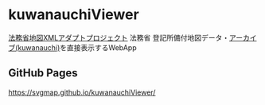 # kuwanauchiViewer
[法務省地図XMLアダプトプロジェクト](https://github.com/amx-project) 法務省 登記所備付地図データ・[アーカイブ(kuwanauchi)](https://github.com/amx-project/kuwanauchi)を直接表示するWebApp

## GitHub Pages
https://svgmap.github.io/kuwanauchiViewer/
